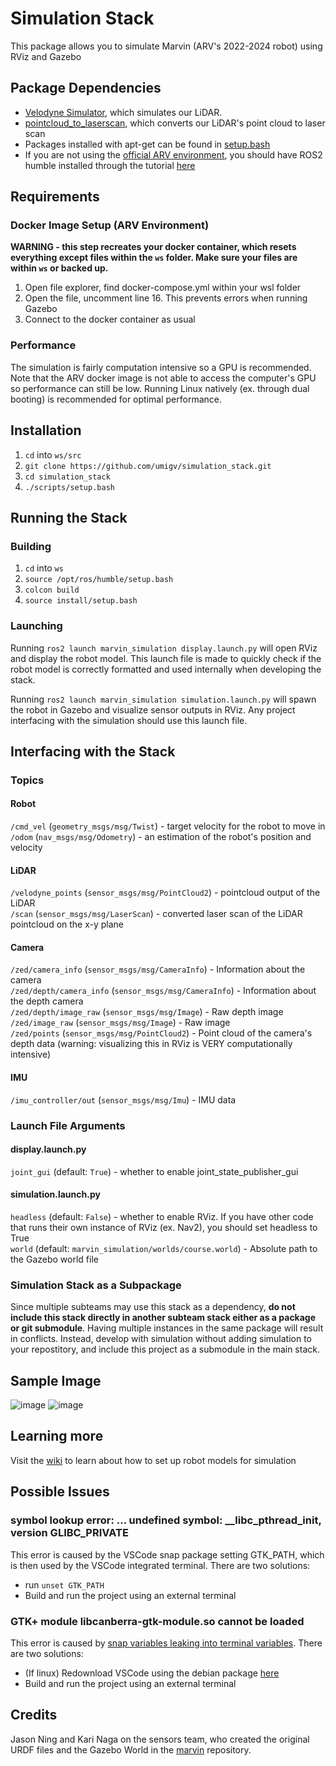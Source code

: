 # Simulation Stack
This package allows you to simulate Marvin (ARV's 2022-2024 robot) using RViz and Gazebo


## Package Dependencies
- [Velodyne Simulator](https://github.com/umigv/velodyne_simulator), which simulates our LiDAR.
- [pointcloud_to_laserscan](https://github.com/ros-perception/pointcloud_to_laserscan), which converts our LiDAR's point cloud to laser scan
- Packages installed with apt-get can be found in [setup.bash](https://github.com/umigv/simulation_stack/blob/main/scripts/setup.bash)
- If you are not using the [official ARV environment](https://github.com/umigv/environment), you should have ROS2 humble installed through the tutorial [here](https://docs.ros.org/en/humble/Installation/Alternatives/Ubuntu-Development-Setup.html)


## Requirements
### Docker Image Setup (ARV Environment)
**WARNING - this step recreates your docker container, which resets everything except files within the ```ws``` folder. Make sure your files are within ```ws``` or backed up.**
1. Open file explorer, find docker-compose.yml within your wsl folder
2. Open the file, uncomment line 16. This prevents errors when running Gazebo
3. Connect to the docker container as usual

### Performance
The simulation is fairly computation intensive so a GPU is recommended. Note that the ARV docker image is not able to access the computer's GPU so performance can still be low. Running Linux natively (ex. through dual booting) is recommended for optimal performance.


## Installation
1. ```cd``` into ```ws/src```
2. ```git clone https://github.com/umigv/simulation_stack.git```
3. ```cd simulation_stack```
4. ```./scripts/setup.bash```


## Running the Stack
### Building
1. ```cd``` into ```ws```
2. ```source /opt/ros/humble/setup.bash```
3. ```colcon build```
4. ```source install/setup.bash```

### Launching
Running ```ros2 launch marvin_simulation display.launch.py``` will open RViz and display the robot model. This launch file is made to quickly check if the robot model is correctly formatted and used internally when developing the stack.

Running ```ros2 launch marvin_simulation simulation.launch.py``` will spawn the robot in Gazebo and visualize sensor outputs in RViz. Any project interfacing with the simulation should use this launch file.


## Interfacing with the Stack
### Topics
#### Robot
```/cmd_vel``` (```geometry_msgs/msg/Twist```) - target velocity for the robot to move in  
```/odom``` (```nav_msgs/msg/Odometry```) - an estimation of the robot's position and velocity  

#### LiDAR
```/velodyne_points``` (```sensor_msgs/msg/PointCloud2```) - pointcloud output of the LiDAR  
```/scan``` (```sensor_msgs/msg/LaserScan```) - converted laser scan of the LiDAR pointcloud on the x-y plane  

#### Camera
```/zed/camera_info``` (```sensor_msgs/msg/CameraInfo```) - Information about the camera  
```/zed/depth/camera_info``` (```sensor_msgs/msg/CameraInfo```) - Information about the depth camera  
```/zed/depth/image_raw``` (```sensor_msgs/msg/Image```) - Raw depth image  
```/zed/image_raw``` (```sensor_msgs/msg/Image```) - Raw image  
```/zed/points``` (```sensor_msgs/msg/PointCloud2```) - Point cloud of the camera's depth data (warning: visualizing this in RViz is VERY computationally intensive)  

#### IMU
```/imu_controller/out``` (```sensor_msgs/msg/Imu```) - IMU data  

### Launch File Arguments
#### display.launch.py
```joint_gui``` (default: ```True```) - whether to enable joint_state_publisher_gui

#### simulation.launch.py
```headless``` (default: ```False```) - whether to enable RViz. If you have other code that runs their own instance of RViz (ex. Nav2), you should set headless to True  
```world``` (default: ```marvin_simulation/worlds/course.world```) - Absolute path to the Gazebo world file

### Simulation Stack as a Subpackage
Since multiple subteams may use this stack as a dependency, **do not include this stack directly in another subteam stack either as a package or git submodule**. Having multiple instances in the same package will result in conflicts. Instead, develop with simulation without adding simulation to your repostitory, and include this project as a submodule in the main stack.

## Sample Image
![image](https://github.com/umigv/simulation_stack/assets/71594512/d06b174b-d1e1-4ed9-87ef-9c0c3b0abce3)
![image](https://github.com/umigv/simulation_stack/assets/71594512/9130685b-c081-4591-942f-6b38e1be852f)

## Learning more
Visit the [wiki](https://github.com/umigv/simulation_stack/wiki) to learn about how to set up robot models for simulation

## Possible Issues
### symbol lookup error: ... undefined symbol: __libc_pthread_init, version GLIBC_PRIVATE
This error is caused by the VSCode snap package setting GTK_PATH, which is then used by the VSCode integrated terminal. There are two solutions:
- run ``` unset GTK_PATH ```
- Build and run the project using an external terminal

### GTK+ module libcanberra-gtk-module.so cannot be loaded  
This error is caused by [snap variables leaking into terminal variables](https://github.com/microsoft/vscode/issues/179086). There are two solutions:
- (If linux) Redownload VSCode using the debian package [here](https://code.visualstudio.com/download)
- Build and run the project using an external terminal


## Credits
Jason Ning and Kari Naga on the sensors team, who created the original URDF files and the Gazebo World in the [marvin](https://github.com/umigv/marvin/tree/main/urdf) repository.  
